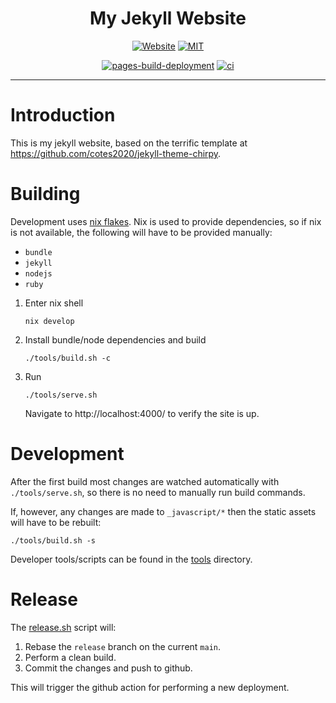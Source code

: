 <div align="center">

# My Jekyll Website

[![Website](https://img.shields.io/website?up_color=2db74d&down_color=cd2735&label=tbidne.github.io&url=https%3A%2F%2Ftbidne.github.io&labelColor=2f353e)](https://tbidne.github.io)
[![MIT](https://img.shields.io/github/license/tbidne/tbidne.github.io?color=blue&labelColor=2f353e)](https://opensource.org/licenses/MIT)

[![pages-build-deployment](https://github.com/tbidne/tbidne.github.io/actions/workflows/pages/pages-build-deployment/badge.svg)](https://github.com/tbidne/tbidne.github.io/actions/workflows/pages/pages-build-deployment)
[![ci](https://github.com/tbidne/tbidne.github.io/actions/workflows/ci.yaml/badge.svg)](https://github.com/tbidne/tbidne.github.io/actions/workflows/ci.yaml)

</div>

---

# Introduction

This is my jekyll website, based on the terrific template at https://github.com/cotes2020/jekyll-theme-chirpy.

# Building

Development uses [nix flakes](https://nixos.wiki/wiki/Flakes). Nix is used to provide dependencies, so if nix is not available, the following will have to be provided manually:

- `bundle`
- `jekyll`
- `nodejs`
- `ruby`

1. Enter nix shell

   ```
   nix develop
   ```

1. Install bundle/node dependencies and build

   ```
   ./tools/build.sh -c
   ```

1. Run

   ```
   ./tools/serve.sh
   ```

   Navigate to http://localhost:4000/ to verify the site is up.

# Development

After the first build most changes are watched automatically with `./tools/serve.sh`, so there is no need to manually run build commands.

If, however, any changes are made to `_javascript/*` then the static assets will have to be rebuilt:

```
./tools/build.sh -s
```

Developer tools/scripts can be found in the [tools](/tools) directory.

# Release

The [release.sh](/tools/release.sh) script will:

1. Rebase the `release` branch on the current `main`.
1. Perform a clean build.
1. Commit the changes and push to github.

This will trigger the github action for performing a new deployment.
